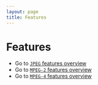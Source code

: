 ```yaml
---
layout: page
title: Features
---
```


# Features

- Go to [`JPEG` features overview](mjpeg)
- Go to [`MPEG-2` features overview](mpeg2)
- Go to [`MPEG-4` features overview](mpeg4)
